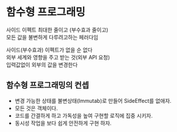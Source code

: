 
# 함수형 프로그래밍

사이드 이펙트 최대한 줄이고 (부수효과 줄이고)  
모든 값을 불변하게 다루려고하는 페러다임  

사이드(부수효과) 이펙트가 없을 순 없다  
외부 세계와 영향을 주고 받는 것(외부 API 요청)  
입력값없이 외부의 값을 변경한다   

## 함수형 프로그래밍의 컨셉
- 변경 가능한 상태를 불변상태(Immutab)로 만들어 SideEffect를 없애자.
- 모든 것은 객체이다.
- 코드를 간결하게 하고 가독성을 높여 구현할 로직에 집중 시키자.
- 동시성 작업을 보다 쉽게 안전하게 구현 하자.